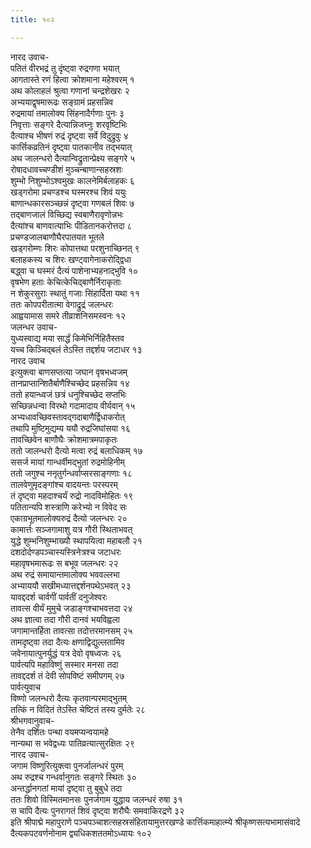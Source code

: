 ```yaml
---
title: १०२

---
```

नारद उवाच-  
पतितं वीरभद्रं तु दृंष्ट्वा रुद्रगणा भयात्  
आगतास्ते रणं हित्वा क्रोशमाना महेश्वरम् १  
अथ कोलाहलं श्रुत्वा गणानां चन्द्रशेखरः २  
अभ्ययाद्वृषमारूढः सङ्ग्रामं प्रहसन्निव  
रुद्रमायां तमालोक्य सिंहनादैर्गणाः पुनः ३  
निवृत्ताः सङ्गरे दैत्यान्निजघ्नुः शरवृष्टिभिः  
दैत्याश्च भीषणं रुद्रं दृष्ट्वा सर्वे विदुद्रुवुः ४  
कार्त्तिकव्रतिनं दृष्ट्वा पातकानीव तद्भयात्  
अथ जालन्धरो दैत्यान्विद्रुतान्प्रेक्ष्य सङ्गरे ५  
रोषादधावच्चण्डीशं मुञ्चन्बाणान्सहस्रशः  
शुम्भो निशुम्भोऽश्वमुखः कालनेमिर्बलाहकः ६  
खड्गरोमा प्रचण्डश्च घस्मरश्च शिवं ययुः  
बाणान्धकारसञ्च्छन्नं दृष्ट्वा गणबलं शिवः ७  
तद्बाणजालं विच्छिद्य स्वबाणैरावृणोन्नभः  
दैत्यांश्च बाणवात्याभिः पीडितानकरोत्तदा ८  
प्रचण्डजालबाणौघैरपातयत भूतले  
खड्गरोम्णः शिरः कोपात्तथा परशुनाच्छिनत् ९  
बलाहकस्य च शिरः खण्ट्वागेनाकरोद्द्विधा  
बद्ध्वा च घस्मरं दैत्यं पाशेनाभ्यहनाद्भुवि १०  
वृषभेण हताः केचित्केचिद्बाणैर्निराकृताः  
न शेकुरसुराः स्थातुं गजाः सिंहार्दिता यथा ११  
ततः कोपपरीतात्मा वेगाद्रुद्रं जलन्धरः  
आह्वयामास समरे तीव्राशनिसमस्वनः १२  
जलन्धर उवाच-  
युध्यस्वाद्य मया सार्द्धं किमेभिर्निहितैस्तव  
यच्च किञ्चिद्बलं तेऽस्ति तद्दर्शय जटाधर १३  
नारद उवाच  
इत्युक्त्वा बाणसप्तत्या जघान वृषभध्वजम्  
तानप्राप्तान्शितैर्बाणैश्चिच्छेद प्रहसन्निव १४  
ततो हयान्ध्वजं छत्रं धनुश्चिच्छेद सप्तभिः  
सच्छिन्नधन्वा विरथो गदामादाय वीर्यवान् १५  
अभ्यधावच्छिवस्तावद्गदाबाणैर्द्विधाकरोत्  
तथापि मुष्टिमुद्यम्य ययौ रुद्रजिघांसया १६  
तावच्छिवेन बाणौघैः क्रोशमात्रमपाकृतः  
ततो जालन्धरो दैत्यो मत्वा रुद्रं बलाधिकम् १७  
ससर्ज मायां गान्धर्वीमद्भुतां रुद्रमोहिनीम्  
ततो जगुश्च ननृतुर्गन्धर्वाप्सरसाङ्गणाः १८  
तालवेणुमृदङ्गांश्च वादयन्तः परस्परम्  
तं दृष्ट्वा महदाश्चर्यं रुद्रो नादविमोहितः १९  
पतितान्यपि शस्त्राणि करेभ्यो न विवेद सः  
एकाग्रभूतमालोक्यरुद्रं दैत्यो जलन्धरः २०  
कामार्त्तः सञ्जगामाशु यत्र गौरी स्थिताभवत्  
युद्धे शुम्भनिशुम्भाख्यौ स्थापयित्वा महाबलौ २१  
दशदोर्दण्डपञ्चास्यस्त्रिनेत्रश्च जटाधरः  
महावृषभमारूढः स बभूव जलन्धरः २२  
अथ रुद्रं समायान्तमालोक्य भववल्लभा  
अभ्याययौ सखीमध्यात्तद्दर्शनपथेऽभवत् २३  
यावद्ददर्श चार्वगीं पार्वतीं दनुजेश्वरः  
तावत्स वीर्यं मुमुचे जडाङ्गश्चाभवत्तदा २४  
अथ ज्ञात्वा तदा गौरी दानवं भयविह्वला  
जगामान्तर्हिता तावत्सा तदोत्तरमानसम् २५  
तामदृष्ट्वा तदा दैत्यः क्षणाद्विद्युल्लतामिव  
जवेनायात्पुनर्युद्धं यत्र देवो वृषध्वजः २६  
पार्वत्यपि महाविष्णुं सस्मार मनसा तदा  
तावद्ददर्श तं देवी सोपविष्टं समीपगम् २७  
पार्वत्युवाच  
विष्णो जलन्धरो दैत्यः कृतवान्परमाद्भुतम्  
तत्किं न विदितं तेऽस्ति चेष्टितं तस्य दुर्मतेः २८  
श्रीभगवानुवाच-  
तेनैव दर्शितः पन्था वयमप्यन्वयामहे  
नान्यथा स भवेद्वध्यः पातिव्रत्यात्सुरक्षितः २९  
नारद उवाच-  
जगाम विष्णुरित्युक्त्वा पुनर्जालन्धरं पुरम्  
अथ रुद्रश्च गन्धर्वानुगतः सङ्गरे स्थितः ३०  
अन्तर्द्धानगतां मायां दृष्ट्वा तु बुबुधे तदा  
ततः शिवो विस्मितमानसः पुनर्जगाम युद्धाय जलन्धरं रुषा ३१  
स चापि दैत्यः पुनरागतं शिवं दृष्ट्वा शरौघैः समवाकिरद्रणे ३२  
इति श्रीपाद्मे महापुराणे पञ्चपञ्चाशत्सहस्रसंहितायामुत्तरखण्डे कार्त्तिकमाहात्म्ये श्रीकृष्णसत्यभामासंवादे दैत्यकपटवर्णनोनाम द्व्यधिकशततमोऽध्यायः १०२